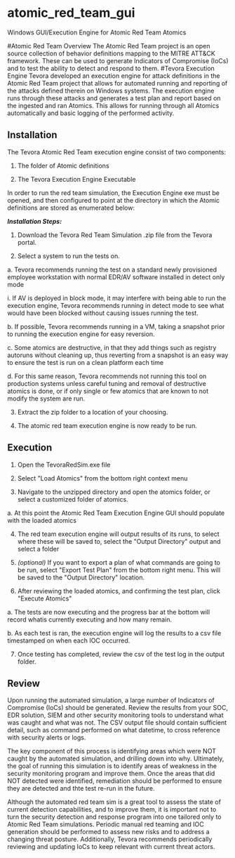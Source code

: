 # atomic_red_team_gui
Windows GUI/Execution Engine for Atomic Red Team Atomics

#Atomic Red Team Overview
The Atomic Red Team project is an open source collection of behavior definitions mapping to the MITRE ATT&CK framework. These can be used to generate Indicators of Compromise (IoCs) and to test the ability to detect and respond to them. 
#Tevora Execution Engine 
Tevora developed an execution engine for attack definitions in the Atomic Red Team project that allows for automated running and reporting of the attacks defined therein on Windows systems. The execution engine runs through these attacks and generates a test plan and report based on the ingested and ran Atomics. This allows for running through all Atomics automatically and basic logging of the performed activity. 


Installation
------------

The Tevora Atomic Red Team execution engine consist of two components:

1. The folder of Atomic definitions

2. The Tevora Execution Engine Executable

In order to run the red team simulation, the Execution Engine exe must be opened, and then configured to point at the directory in which the Atomic definitions are stored as enumerated below:

***Installation Steps:***

1. Download the Tevora Red Team Simulation .zip file from the Tevora portal.

2. Select a system to run the tests on.

a. Tevora recommends running the test on a standard newly provisioned employee workstation with normal EDR/AV software installed in detect only mode

 i. If AV is deployed in block mode, it may interfere with being able to run the execution engine, Tevora recommends running in detect mode to see what would have been blocked without causing issues running the test.

b. If possible, Tevora recommends running in a VM, taking a snapshot prior to running the execution engine for easy reversion.

c. Some atomics are destructive, in that they add things such as registry autoruns without cleaning up, thus reverting from a snapshot is an easy way to ensure the test is run on a clean platform each time

d. For this same reason, Tevora recommends not running this tool on production systems unless careful tuning and removal of destructive atomics is done, or if only single or few atomics that are known to not modify the system are run.

3. Extract the zip folder to a location of your choosing.

4. The atomic red team execution engine is now ready to be run.

Execution
---------

1. Open the TevoraRedSim.exe file

2. Select "Load Atomics" from the bottom right context menu

3. Navigate to the unzipped directory and open the atomics folder, or select a customized folder of atomics.

a. At this point the Atomic Red Team Execution Engine GUI should populate with the loaded atomics

4. The red team execution engine will output results of its runs, to select where these will be saved to, select the "Output Directory" output and select a folder

5. *(optional)* If you want to export a plan of what commands are going to be run, select "Export Test Plan" from the bottom right menu. This will be saved to the "Output Directory" location.

6. After reviewing the loaded atomics, and confirming the test plan, click "Execute Atomics"

a. The tests are now executing and the progress bar at the bottom will record whatis currently executing and how many remain.

b. As each test is ran, the execution engine will log the results to a csv file timestamped on when each IOC occurred.

7. Once testing has completed, review the csv of the test log in the output folder.

Review
------

Upon running the automated simulation, a large number of Indicators of Compromise (IoCs) should be generated. Review the results from your SOC, EDR solution, SIEM and other security monitoring tools to understand what was caught and what was not. The CSV output file should contain sufficient detail, such as command performed on what datetime, to cross reference with security alerts or logs.

The key component of this process is identifying areas which were NOT caught by the automated simulation, and drilling down into why. Ultimately, the goal of running this simulation is to identify areas of weakness in the security monitoring program and improve them. Once the areas that did NOT detected were identified, remediation should be performed to ensure they are detected and thte test re-run in the future.

Although the automated red team sim is a great tool to assess the state of current detection capabilities, and to improve them, it is important not to turn the security detection and response program into one tailored only to Atomic Red Team simulations. Periodic manual red teaming and IOC generation should be performed to assess new risks and to address a changing threat posture. Additionally, Tevora recommends periodically reviewing and updating IoCs to keep relevant with current threat actors.
